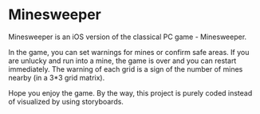 # Minesweeper
Minesweeper is an iOS version of the classical PC game - Minesweeper.

In the game, you can set warnings for mines or confirm safe areas. If you are unlucky and run into a mine, the game is over and you can restart immediately. The warning of each grid is a sign of the number of mines nearby (in a 3*3 grid matrix).

Hope you enjoy the game. By the way, this project is purely coded instead of visualized by using storyboards.
